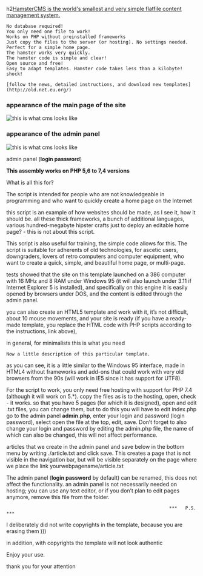 h2[HamsterCMS is the world's smallest and very simple flatfile content management system.](http://old.net.eu.org/)



    No database required!
    You only need one file to work!
    Works on PHP without preinstalled frameworks
    Just copy the files to the server (or hosting). No settings needed.
    Perfect for a simple home page.
    The hamster works very quickly.
    The hamster code is simple and clear!
    Open source and free!
    Easy to adapt templates. Hamster code takes less than a kilobyte! shock!
    
    [follow the news, detailed instructions, and download new templates](http://old.net.eu.org/)
   
### appearance of the main page of the site
![this is what cms looks like](https://github.com/turboblack/HamsterCMS/blob/master/image.png)

### appearance of the admin panel
![this is what cms looks like](https://github.com/turboblack/HamsterCMS/blob/master/adminpanel.png)

admin panel (**login password**)

**This assembly works on PHP 5,6 to 7,4 versions**

What is all this for?

The script is intended for people who are not knowledgeable in programming 
and who want to quickly create a home page on the Internet

this script is an example of how websites should be made, as I see it, 
how it should be. all these thick frameworks, a bunch of 
additional languages, various hundred-megabyte hipster crafts 
just to deploy an editable home page? - this is not about this script.

This script is also useful for training, the simple code allows for this.
The script is suitable for adherents of old technologies, for ascetic users, 
downgraders, lovers of retro computers and computer equipment,
who want to create a quick, simple, and beautiful home page, or multi-page.

tests showed that the site on this template launched on a 386 computer 
with 16 MHz and 8 RAM under Windows 95 (it will also launch under 3.11 
if Internet Explorer 5 is installed), and specifically on this engine 
it is easily opened by browsers under DOS, and the content is edited 
through the admin panel.

you can also create an HTML5 template and work with it, it’s not difficult, 
about 10 mouse movements, and your site is ready (if you have 
a ready-made template, you replace the HTML code with PHP scripts 
according to the instructions, link above),

in general, for minimalists this is what you need

    Now a little description of this particular template.
as you can see, it is a little similar to the Windows 95 interface, 
made in HTML4 without frameworks and add-ons that could work 
with very old browsers from the 90s 
(will work in IE5 since it has support for UTF8).

For the script to work, you only need free hosting with support 
for PHP 7.4 (although it will work on 5.*).
copy the files as is to the hosting, open, check - it works.
so that you have 5 pages (for which it is designed), open 
and edit .txt files, you can change them, 
but to do this you will have to edit index.php
go to the admin panel **admin.php**, enter your 
login and password (login password), select open the file at the top, edit, save.
Don’t forget to also change your login and password by 
editing the admin.php file, the name of which can also be changed, 
this will not affect performance.

articles that we create in the admin panel and save below in the bottom menu by writing ./article.txt and click save.
This creates a page that is not visible in the navigation bar, but will be visible separately on the page where we place the link
yourwebpagename/article.txt

The admin panel (**login password** by default) can be renamed, this does not affect the functionality.
an admin panel is not necessarily needed on hosting; you can use any text editor, or if you don’t plan to edit pages anymore, remove this file from the folder.

                                                                ***   P.S.   ***
                                                                
I deliberately did not write copyrights in the template, because you are erasing them )))

in addition, with copyrights the template will not look authentic

Enjoy your use.

thank you for your attention
